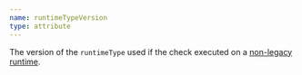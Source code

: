 ```yaml
---
name: runtimeTypeVersion
type: attribute
---
```


 The version of the `runtimeType` used if the check executed on a [non-legacy runtime](/docs/synthetics/synthetic-monitoring/using-monitors/new-runtime/). 